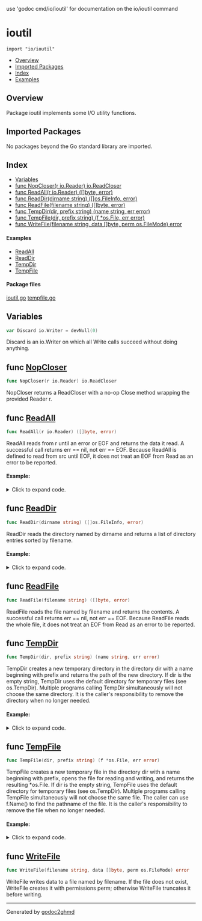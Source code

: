 use 'godoc cmd/io/ioutil' for documentation on the io/ioutil command 

# ioutil
`import "io/ioutil"`

* [Overview](#pkg-overview)
* [Imported Packages](#pkg-imports)
* [Index](#pkg-index)
* [Examples](#pkg-examples)

## <a name="pkg-overview">Overview</a>
Package ioutil implements some I/O utility functions.

## <a name="pkg-imports">Imported Packages</a>

No packages beyond the Go standard library are imported.

## <a name="pkg-index">Index</a>
* [Variables](#pkg-variables)
* [func NopCloser(r io.Reader) io.ReadCloser](#NopCloser)
* [func ReadAll(r io.Reader) ([]byte, error)](#ReadAll)
* [func ReadDir(dirname string) ([]os.FileInfo, error)](#ReadDir)
* [func ReadFile(filename string) ([]byte, error)](#ReadFile)
* [func TempDir(dir, prefix string) (name string, err error)](#TempDir)
* [func TempFile(dir, prefix string) (f \*os.File, err error)](#TempFile)
* [func WriteFile(filename string, data []byte, perm os.FileMode) error](#WriteFile)

#### <a name="pkg-examples">Examples</a>
* [ReadAll](#example_ReadAll)
* [ReadDir](#example_ReadDir)
* [TempDir](#example_TempDir)
* [TempFile](#example_TempFile)

#### <a name="pkg-files">Package files</a>
[ioutil.go](./ioutil.go) [tempfile.go](./tempfile.go) 

## <a name="pkg-variables">Variables</a>
``` go
var Discard io.Writer = devNull(0)
```
Discard is an io.Writer on which all Write calls succeed
without doing anything.

## <a name="NopCloser">func</a> [NopCloser](./ioutil.go#L122)
``` go
func NopCloser(r io.Reader) io.ReadCloser
```
NopCloser returns a ReadCloser with a no-op Close method wrapping
the provided Reader r.

## <a name="ReadAll">func</a> [ReadAll](./ioutil.go#L41)
``` go
func ReadAll(r io.Reader) ([]byte, error)
```
ReadAll reads from r until an error or EOF and returns the data it read.
A successful call returns err == nil, not err == EOF. Because ReadAll is
defined to read from src until EOF, it does not treat an EOF from Read
as an error to be reported.

#### Example:

<details>
<summary>Click to expand code.</summary>

```go
r := strings.NewReader("Go is a general-purpose language designed with systems programming in mind.")
	
	b, err := ioutil.ReadAll(r)
	if err != nil {
	    log.Fatal(err)
	}
	
	fmt.Printf("%s", b)
	
	// Output:
	// Go is a general-purpose language designed with systems programming in mind.
```

</details>

## <a name="ReadDir">func</a> [ReadDir](./ioutil.go#L100)
``` go
func ReadDir(dirname string) ([]os.FileInfo, error)
```
ReadDir reads the directory named by dirname and returns
a list of directory entries sorted by filename.

#### Example:

<details>
<summary>Click to expand code.</summary>

```go
files, err := ioutil.ReadDir(".")
	if err != nil {
	    log.Fatal(err)
	}
	
	for _, file := range files {
	    fmt.Println(file.Name())
	}
```

</details>

## <a name="ReadFile">func</a> [ReadFile](./ioutil.go#L49)
``` go
func ReadFile(filename string) ([]byte, error)
```
ReadFile reads the file named by filename and returns the contents.
A successful call returns err == nil, not err == EOF. Because ReadFile
reads the whole file, it does not treat an EOF from Read as an error
to be reported.

## <a name="TempDir">func</a> [TempDir](./tempfile.go#L76)
``` go
func TempDir(dir, prefix string) (name string, err error)
```
TempDir creates a new temporary directory in the directory dir
with a name beginning with prefix and returns the path of the
new directory. If dir is the empty string, TempDir uses the
default directory for temporary files (see os.TempDir).
Multiple programs calling TempDir simultaneously
will not choose the same directory. It is the caller's responsibility
to remove the directory when no longer needed.

#### Example:

<details>
<summary>Click to expand code.</summary>

```go
content := []byte("temporary file's content")
	dir, err := ioutil.TempDir("", "example")
	if err != nil {
	    log.Fatal(err)
	}
	
	defer os.RemoveAll(dir) // clean up
	
	tmpfn := filepath.Join(dir, "tmpfile")
	if err := ioutil.WriteFile(tmpfn, content, 0666); err != nil {
	    log.Fatal(err)
	}
```

</details>

## <a name="TempFile">func</a> [TempFile](./tempfile.go#L47)
``` go
func TempFile(dir, prefix string) (f *os.File, err error)
```
TempFile creates a new temporary file in the directory dir
with a name beginning with prefix, opens the file for reading
and writing, and returns the resulting *os.File.
If dir is the empty string, TempFile uses the default directory
for temporary files (see os.TempDir).
Multiple programs calling TempFile simultaneously
will not choose the same file. The caller can use f.Name()
to find the pathname of the file. It is the caller's responsibility
to remove the file when no longer needed.

#### Example:

<details>
<summary>Click to expand code.</summary>

```go
content := []byte("temporary file's content")
	tmpfile, err := ioutil.TempFile("", "example")
	if err != nil {
	    log.Fatal(err)
	}
	
	defer os.Remove(tmpfile.Name()) // clean up
	
	if _, err := tmpfile.Write(content); err != nil {
	    log.Fatal(err)
	}
	if err := tmpfile.Close(); err != nil {
	    log.Fatal(err)
	}
```

</details>

## <a name="WriteFile">func</a> [WriteFile](./ioutil.go#L76)
``` go
func WriteFile(filename string, data []byte, perm os.FileMode) error
```
WriteFile writes data to a file named by filename.
If the file does not exist, WriteFile creates it with permissions perm;
otherwise WriteFile truncates it before writing.

- - -
Generated by [godoc2ghmd](https://github.com/GandalfUK/godoc2ghmd)